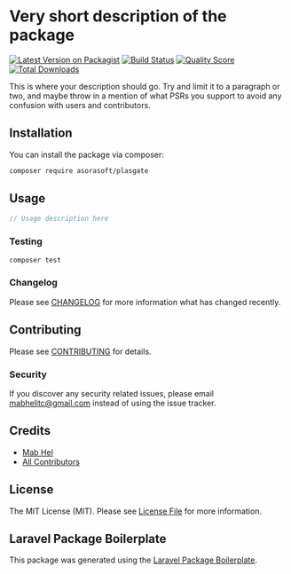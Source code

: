 # Very short description of the package

[![Latest Version on Packagist](https://img.shields.io/packagist/v/asorasoft/plasgate.svg?style=flat-square)](https://packagist.org/packages/asorasoft/plasgate)
[![Build Status](https://img.shields.io/travis/asorasoft/plasgate/master.svg?style=flat-square)](https://travis-ci.org/asorasoft/plasgate)
[![Quality Score](https://img.shields.io/scrutinizer/g/asorasoft/plasgate.svg?style=flat-square)](https://scrutinizer-ci.com/g/asorasoft/plasgate)
[![Total Downloads](https://img.shields.io/packagist/dt/asorasoft/plasgate.svg?style=flat-square)](https://packagist.org/packages/asorasoft/plasgate)

This is where your description should go. Try and limit it to a paragraph or two, and maybe throw in a mention of what PSRs you support to avoid any confusion with users and contributors.

## Installation

You can install the package via composer:

```bash
composer require asorasoft/plasgate
```

## Usage

``` php
// Usage description here
```

### Testing

``` bash
composer test
```

### Changelog

Please see [CHANGELOG](CHANGELOG.md) for more information what has changed recently.

## Contributing

Please see [CONTRIBUTING](CONTRIBUTING.md) for details.

### Security

If you discover any security related issues, please email mabhelitc@gmail.com instead of using the issue tracker.

## Credits

- [Mab Hel](https://github.com/asorasoft)
- [All Contributors](../../contributors)

## License

The MIT License (MIT). Please see [License File](LICENSE.md) for more information.

## Laravel Package Boilerplate

This package was generated using the [Laravel Package Boilerplate](https://laravelpackageboilerplate.com).